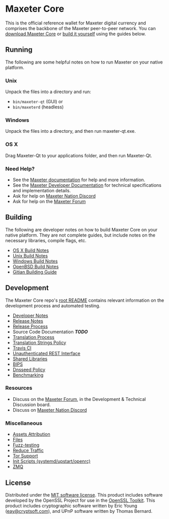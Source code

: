 Maxeter Core
==========

This is the official reference wallet for Maxeter digital currency and comprises the backbone of the Maxeter peer-to-peer network. You can [download Maxeter Core](https://www.maxeter.org/downloads/) or [build it yourself](#building) using the guides below.

Running
---------------------
The following are some helpful notes on how to run Maxeter on your native platform.

### Unix

Unpack the files into a directory and run:

- `bin/maxeter-qt` (GUI) or
- `bin/maxeterd` (headless)

### Windows

Unpack the files into a directory, and then run maxeter-qt.exe.

### OS X

Drag Maxeter-Qt to your applications folder, and then run Maxeter-Qt.

### Need Help?

* See the [Maxeter documentation](https://docs.maxeter.org)
for help and more information.
* See the [Maxeter Developer Documentation](https://maxeter-docs.github.io/) 
for technical specifications and implementation details.
* Ask for help on [Maxeter Nation Discord](http://maxeterchat.org)
* Ask for help on the [Maxeter Forum](https://maxeter.org/forum)

Building
---------------------
The following are developer notes on how to build Maxeter Core on your native platform. They are not complete guides, but include notes on the necessary libraries, compile flags, etc.

- [OS X Build Notes](build-osx.md)
- [Unix Build Notes](build-unix.md)
- [Windows Build Notes](build-windows.md)
- [OpenBSD Build Notes](build-openbsd.md)
- [Gitian Building Guide](gitian-building.md)

Development
---------------------
The Maxeter Core repo's [root README](/README.md) contains relevant information on the development process and automated testing.

- [Developer Notes](developer-notes.md)
- [Release Notes](release-notes.md)
- [Release Process](release-process.md)
- Source Code Documentation ***TODO***
- [Translation Process](translation_process.md)
- [Translation Strings Policy](translation_strings_policy.md)
- [Travis CI](travis-ci.md)
- [Unauthenticated REST Interface](REST-interface.md)
- [Shared Libraries](shared-libraries.md)
- [BIPS](bips.md)
- [Dnsseed Policy](dnsseed-policy.md)
- [Benchmarking](benchmarking.md)

### Resources
* Discuss on the [Maxeter Forum](https://maxeter.org/forum), in the Development & Technical Discussion board.
* Discuss on [Maxeter Nation Discord](http://maxeterchat.org)

### Miscellaneous
- [Assets Attribution](assets-attribution.md)
- [Files](files.md)
- [Fuzz-testing](fuzzing.md)
- [Reduce Traffic](reduce-traffic.md)
- [Tor Support](tor.md)
- [Init Scripts (systemd/upstart/openrc)](init.md)
- [ZMQ](zmq.md)

License
---------------------
Distributed under the [MIT software license](/COPYING).
This product includes software developed by the OpenSSL Project for use in the [OpenSSL Toolkit](https://www.openssl.org/). This product includes
cryptographic software written by Eric Young ([eay@cryptsoft.com](mailto:eay@cryptsoft.com)), and UPnP software written by Thomas Bernard.
